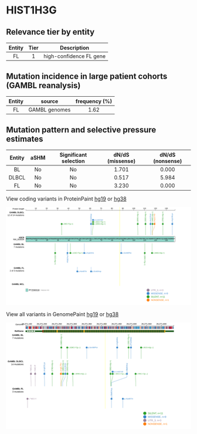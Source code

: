 # HIST1H3G

## Relevance tier by entity

|Entity|Tier|Description            |
|:------:|:----:|-----------------------|
|FL    |1   |high-confidence FL gene|

## Mutation incidence in large patient cohorts (GAMBL reanalysis)

|Entity|source       |frequency (%)|
|:------:|:-------------:|:-------------:|
|FL    |GAMBL genomes|1.62         |

## Mutation pattern and selective pressure estimates

|Entity|aSHM|Significant selection|dN/dS (missense)|dN/dS (nonsense)|
|:------:|:----:|:---------------------:|:----------------:|:----------------:|
|BL    |No  |No                   |1.701           |0.000           |
|DLBCL |No  |No                   |0.517           |5.984           |
|FL    |No  |No                   |3.230           |0.000           |



View coding variants in ProteinPaint [hg19](https://morinlab.github.io/LLMPP/GAMBL/HIST1H3G_protein.html)  or [hg38](https://morinlab.github.io/LLMPP/GAMBL/HIST1H3G_protein_hg38.html)

![image](images/proteinpaint/HIST1H3G_NM_003534.svg)

View all variants in GenomePaint [hg19](https://morinlab.github.io/LLMPP/GAMBL/HIST1H3G.html)  or [hg38](https://morinlab.github.io/LLMPP/GAMBL/HIST1H3G_hg38.html)

![image](images/proteinpaint/HIST1H3G.svg)
